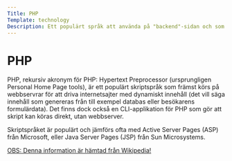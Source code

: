```yaml
---
Title: PHP
Template: technology
Description: Ett populärt språk att använda på "backend"-sidan och som används för mer avancerade funktioner där HTML inte räcker till.
---
```



PHP
=========

PHP, rekursiv akronym för PHP: Hypertext Preprocessor (ursprungligen Personal Home Page tools), är ett populärt skriptspråk som främst körs på webbservrar för att driva internetsajter med dynamiskt innehåll (det vill säga innehåll som genereras från till exempel databas eller besökarens formulärdata). Det finns dock också en CLI-applikation för PHP som gör att skript kan köras direkt, utan webbserver.

Skriptspråket är populärt och jämförs ofta med Active Server Pages (ASP) från Microsoft, eller Java Server Pages (JSP) från Sun Microsystems.

<ins>OBS: Denna information är hämtad från <a href="https://sv.wikipedia.org/wiki/PHP">Wikipedia</a>!</ins>
